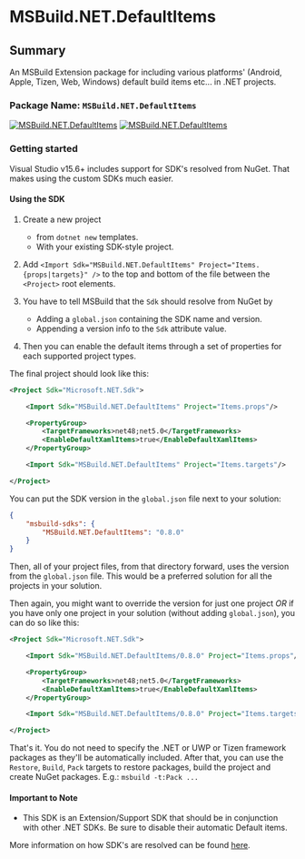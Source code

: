 # MSBuild.NET.DefaultItems

## Summary

An MSBuild Extension package for including various platforms' (Android, Apple, Tizen, Web, Windows) default build items etc... in .NET projects.

### Package Name: `MSBuild.NET.DefaultItems`

[![MSBuild.NET.DefaultItems](https://img.shields.io/nuget/v/MSBuild.NET.DefaultItems.svg)](https://nuget.org/packages/MSBuild.NET.DefaultItems)
[![MSBuild.NET.DefaultItems](https://img.shields.io/myget/msbuild-sdks/v/MSBuild.NET.DefaultItems.svg)](https://myget.org/feed/msbuild-sdks/package/nuget/MSBuild.NET.DefaultItems)

### Getting started

Visual Studio v15.6+ includes support for SDK's resolved from NuGet. That makes using the custom SDKs much easier.

#### Using the SDK

1. Create a new project
    - from `dotnet new` templates.
    - With your existing SDK-style project.

2. Add `<Import Sdk="MSBuild.NET.DefaultItems" Project="Items.{props|targets}" />` to the top and bottom of the file between the `<Project>` root elements.

3. You have to tell MSBuild that the `Sdk` should resolve from NuGet by
    - Adding a `global.json` containing the SDK name and version.
    - Appending a version info to the `Sdk` attribute value.

4. Then you can enable the default items through a set of properties for each supported project types.

The final project should look like this:

```xml
<Project Sdk="Microsoft.NET.Sdk">

    <Import Sdk="MSBuild.NET.DefaultItems" Project="Items.props"/>

    <PropertyGroup>
        <TargetFrameworks>net48;net5.0</TargetFrameworks>
        <EnableDefaultXamlItems>true</EnableDefaultXamlItems>
    </PropertyGroup>

    <Import Sdk="MSBuild.NET.DefaultItems" Project="Items.targets"/>

</Project>
```

You can put the SDK version in the `global.json` file next to your solution:

```json
{
    "msbuild-sdks": {
        "MSBuild.NET.DefaultItems": "0.8.0"
    }
}
```

Then, all of your project files, from that directory forward, uses the version from the `global.json` file.
This would be a preferred solution for all the projects in your solution.

Then again, you might want to override the version for just one project _OR_ if you have only one project in your solution (without adding `global.json`), you can do so like this:

```xml
<Project Sdk="Microsoft.NET.Sdk">

    <Import Sdk="MSBuild.NET.DefaultItems/0.8.0" Project="Items.props"/>

    <PropertyGroup>
        <TargetFrameworks>net48;net5.0</TargetFrameworks>
        <EnableDefaultXamlItems>true</EnableDefaultXamlItems>
    </PropertyGroup>

    <Import Sdk="MSBuild.NET.DefaultItems/0.8.0" Project="Items.targets"/>

</Project>
```

That's it. You do not need to specify the .NET or UWP or Tizen framework packages as they'll be automatically included.
After that, you can use the `Restore`, `Build`, `Pack` targets to restore packages, build the project and create NuGet packages. E.g.: `msbuild -t:Pack ...`

#### Important to Note

- This SDK is an Extension/Support SDK that should be in conjunction with other .NET SDKs. Be sure to disable their automatic Default items.

More information on how SDK's are resolved can be found [here](https://docs.microsoft.com/visualstudio/msbuild/how-to-use-project-sdk#how-project-sdks-are-resolved).

